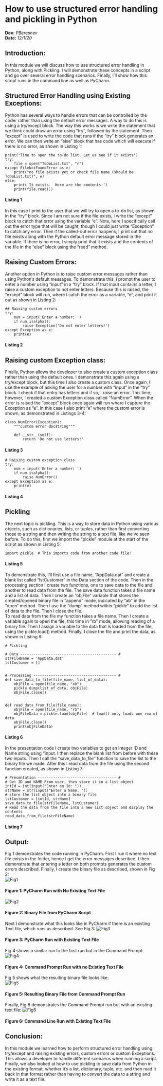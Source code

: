 # How to use structured error handling and pickling in Python
**Dev:** *PBeresnev*  
**Date:** *12/1/20*  
## Introduction:  
In this module we will discuss how to use structured error handling in Python, along with Pickling.  I will demonstrate these concepts in a script and go over several error handling scenarios.  Finally, I’ll show how this script runs in the command line as well as PyCharm.
## Structured Error Handling using Existing Exceptions:  
Python has several ways to handle errors that can be controlled by the coder rather than using the default error messages.  A way to do this is using a try/except block.  The way this works is we write the statement that we think could draw an error using “try”, followed by the statement.  Then “except” is used to write the code that runs if the “try” block generates an error.  We can then write an “else” block that has code which will execute if there is no error, as shown in Listing 1:
```
print("Time to open the to-do list. Let us see if it exists")
try:
    file = open("ToDoList.txt", "r")
except FileNotFoundError as e:
    print("no file exists yet or check file name (should be ToDoList.txt)", e)
else:
    print('It exists.  Here are the contents:')
    print(file.read())
```  
#### Listing 1
In this case I print to the user that we will try to open a to-do list, as shown in the “try” block.  Since I am not sure if the file exists, I write the “except” block to catch that error using the variable “e”.  Note, here I specifically call out the error type that will be caught, though I could just write “Exception” to catch any error.  Then if the called-out error happens, I print out that no file exists along with the Python default error message stored in the variable.  If there is no error, I simply print that it exists and the contents of the file in the “else” block using the “read” method.  
## Raising Custom Errors:  
Another option in Python is to raise custom error messages rather than using Python’s default messages. To demonstrate this, I prompt the user to enter a number using “input” in a “try” block.  If that input contains a letter, I raise a custom exception to not enter letters.  Because this is raised, the “except” block will run, where I catch the error as a variable, “e”, and print it out as shown in Listing 2:
```
## Raising custom errors
try:
    num = input('Enter a number: ')
    if num.isalpha():
        raise Exception('Do not enter letters!')
except Exception as e:
    print(e)
```
#### Listing 2
## Raising custom Exception class:
Finally, Python allows the developer to also create a custom exception class rather than using the default ones.  I demonstrate this again using a try/except block, but this time I also create a custom class.  Once again, I use the example of asking the user for a number with “input” in the “try” block.  I check if that entry has letters and if so, I raise an error.  This time, however, I created a custom Exception class called “NumError”.  When the error is raised the “except” block once again will run where I capture the Exception as “e”.  In this case I also print “e” where the custom error is shown, as demonstrated in Listings 3-4:
```
class NumError(Exception):
    """custom error docstring"""

    def __str__(self):
        return 'Do not use letters!'
```
#### Listing 3
```
# Raising custom exception class
try:
    num = input('Enter a number: ')
    if num.isalpha():
        raise NumError()
except Exception as e:
    print(e)
```
#### Listing 4
## Pickling
The next topic is pickling.  This is a way to store data in Python using various objects, such as dictionaries, lists, or tuples, rather than first converting those to a string and then writing the string to a text file, like we’ve seen before.  To do this, first we import the “pickle” module at the start of the script as shown in Listing 5:
```
import pickle  # This imports code from another code file!
```
#### Listing 5
To demonstrate this, I’ll first use a file name, “AppData.dat” and create a blank list called “lstCustomer” in the Data section of the code.  Then in the processing section I create two functions, one to save data to the file and another to read data from the file.  The save data function takes a file name and a list of data.  Then I create an “objFile” variable that stores the created/opened binary file in “append” mode, indicated by “ab” in the “open” method.  Then I use the “dump” method within “pickle” to add the list of data to the file.  Then I close the file.  
To read data from the file my function takes a file name.  Then I create a variable again to open the file, this time in “rb” mode, allowing reading of a binary file.  Then I assign a variable to the data that is loaded from the file, using the pickle.load() method.  Finally, I close the file and print the data, as shown in Listing 6:
```
# Pickling

# Data -------------------------------------------- #
strFileName = 'AppData.dat'
lstCustomer = []


# Processing -------------------------------------- #
def save_data_to_file(file_name, list_of_data):
    objFile = open(file_name, "ab")
    pickle.dump(list_of_data, objFile)
    objFile.close()


def read_data_from_file(file_name):
    objFile = open(file_name, "rb")
    objFileData = pickle.load(objFile)  # load() only loads one row of data.
    objFile.close()
    print(objFileData)
```
#### Listing 6
In the presentation code I create two variables to get an integer ID and Name string using “input.  I then replace the blank list from before with these two inputs.  Then I call the “save_data_to_file” function to save the list to the binary file we made.  After this I read data from the file using the second function created, as shown in Listing 7:
```
# Presentation ------------------------------------ #
# Get ID and NAME From user, then store it in a list object
intId = int(input("Enter an Id: "))
strName = str(input("Enter a Name: "))
# store the list object into a binary file
lstCustomer = [intId, strName]
save_data_to_file(strFileName, lstCustomer)
# Read the data from the file into a new list object and display the contents
read_data_from_file(strFileName)
```
#### Listing 7
## Output:
Fig 1 demonstrates the code running in PyCharm.  First I run it where no text file exists in the folder, hence I get the error messages described.  I then demonstrate that entering a letter on both prompts generates the custom errors described.  Finally, I create the binary file as described, shown in Fig 2:  
![Fig1](https://github.com/BigPash10/IntroToProg-Python-Mod07/blob/main/docs/Fig1.png "Fig 1")
#### Figure 1: PyCharm Run with No Existing Text File
![Fig2](https://github.com/BigPash10/IntroToProg-Python-Mod07/blob/main/docs/Fig2.png "Fig2")
#### Figure 2: Binary File from PyCharm Script
Next I demonstrate what this looks like in PyCharm if there is an existing Text file, which runs as described.  See Fig 3:
![Fig3](https://github.com/BigPash10/IntroToProg-Python-Mod07/blob/main/docs/FIg3.png "Fig3")
#### Figure 3: PyCharm Run with Existing Text File
Fig 4 shows a similar run to the first run but in the Command Prompt:
![Fig4](https://github.com/BigPash10/IntroToProg-Python-Mod07/blob/main/docs/Fig4.png "Fig4")
#### Figure 4: Command Prompt Run with no Existing Text File
Fig 5 shows what the resulting binary file looks like:  
![Fig5](https://github.com/BigPash10/IntroToProg-Python-Mod07/blob/main/docs/Fig5.png "Fig5")
#### Figure 5: Resulting Binary File from Command Prompt Run
Finally, Fig 6 demonstrates the Command Prompt run but with an existing text file:
![Fig6](https://github.com/BigPash10/IntroToProg-Python-Mod07/blob/main/docs/Fig6.png "Fig6")
#### Figure 6: Command Line Run with Existing Text File
## Conclusion:
In this module we learned how to perform structured error handling using try/except and raising existing errors, custom errors or custom Exceptions.  This allows a developer to handle different scenarios when running a script.  Finally, we also looked at how to use pickling to save data from Python in the existing format, whether it’s a list, dictionary, tuple, etc. and then read it back in that format rather than having to convert the data to a string and write it as a text file.
